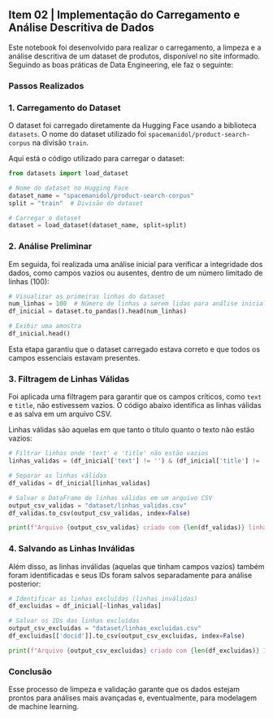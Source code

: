 ## Item 02 | Implementação do Carregamento e Análise Descritiva de Dados

Este notebook foi desenvolvido para realizar o carregamento, a limpeza e a análise descritiva de um dataset de produtos, disponível no site informado. Seguindo as boas práticas de Data Engineering, ele faz o seguinte:

### Passos Realizados

### 1. Carregamento do Dataset
O dataset foi carregado diretamente da Hugging Face usando a biblioteca `datasets`. O nome do dataset utilizado foi `spacemanidol/product-search-corpus` na divisão `train`. 

Aqui está o código utilizado para carregar o dataset:

```python
from datasets import load_dataset

# Nome do dataset no Hugging Face
dataset_name = "spacemanidol/product-search-corpus"
split = "train"  # Divisão do dataset

# Carregar o dataset
dataset = load_dataset(dataset_name, split=split)
```

### 2. Análise Preliminar
Em seguida, foi realizada uma análise inicial para verificar a integridade dos dados, como campos vazios ou ausentes, dentro de um número limitado de linhas (100):

```python
# Visualizar as primeiras linhas do dataset
num_linhas = 100  # Número de linhas a serem lidas para análise inicial
df_inicial = dataset.to_pandas().head(num_linhas)

# Exibir uma amostra
df_inicial.head()
```

Esta etapa garantiu que o dataset carregado estava correto e que todos os campos essenciais estavam presentes.

### 3. Filtragem de Linhas Válidas
Foi aplicada uma filtragem para garantir que os campos críticos, como `text` e `title`, não estivessem vazios. O código abaixo identifica as linhas válidas e as salva em um arquivo CSV. 

Linhas válidas são aquelas em que tanto o título quanto o texto não estão vazios:

```python
# Filtrar linhas onde 'text' e 'title' não estão vazios
linhas_validas = (df_inicial['text'] != '') & (df_inicial['title'] != '')

# Separar as linhas válidas
df_validas = df_inicial[linhas_validas]

# Salvar o DataFrame de linhas válidas em um arquivo CSV
output_csv_validas = "dataset/linhas_validas.csv"
df_validas.to_csv(output_csv_validas, index=False)

print(f"Arquivo {output_csv_validas} criado com {len(df_validas)} linhas válidas.")
```

### 4. Salvando as Linhas Inválidas
Além disso, as linhas inválidas (aquelas que tinham campos vazios) também foram identificadas e seus IDs foram salvos separadamente para análise posterior:

```python
# Identificar as linhas excluídas (linhas inválidas)
df_excluidas = df_inicial[~linhas_validas]

# Salvar os IDs das linhas excluídas
output_csv_excluidas = "dataset/linhas_excluidas.csv"
df_excluidas[['docid']].to_csv(output_csv_excluidas, index=False)

print(f"Arquivo {output_csv_excluidas} criado com {len(df_excluidas)} IDs de linhas excluídas.")
```

### Conclusão

Esse processo de limpeza e validação garante que os dados estejam prontos para análises mais avançadas e, eventualmente, para modelagem de machine learning. 

